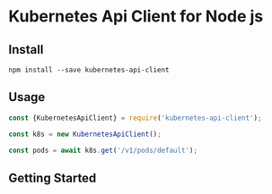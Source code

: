 # Kubernetes Api Client for Node js

## Install

```
npm install --save kubernetes-api-client
```

## Usage

``` js
const {KubernetesApiClient} = require('kubernetes-api-client');

const k8s = new KubernetesApiClient();

const pods = await k8s.get('/v1/pods/default');
```

<!-- toc -->
<!-- tocstop -->

## Getting Started

<!--START docs -->
<!--END docs -->

